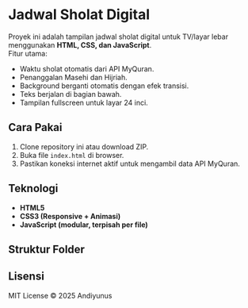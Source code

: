 # Jadwal Sholat Digital

Proyek ini adalah tampilan jadwal sholat digital untuk TV/layar lebar menggunakan **HTML, CSS, dan JavaScript**.  
Fitur utama:
- Waktu sholat otomatis dari API MyQuran.
- Penanggalan Masehi dan Hijriah.
- Background berganti otomatis dengan efek transisi.
- Teks berjalan di bagian bawah.
- Tampilan fullscreen untuk layar 24 inci.

## Cara Pakai
1. Clone repository ini atau download ZIP.
2. Buka file `index.html` di browser.
3. Pastikan koneksi internet aktif untuk mengambil data API MyQuran.

## Teknologi
- **HTML5**  
- **CSS3 (Responsive + Animasi)**  
- **JavaScript (modular, terpisah per file)**  

## Struktur Folder

## Lisensi
MIT License © 2025 Andiyunus
